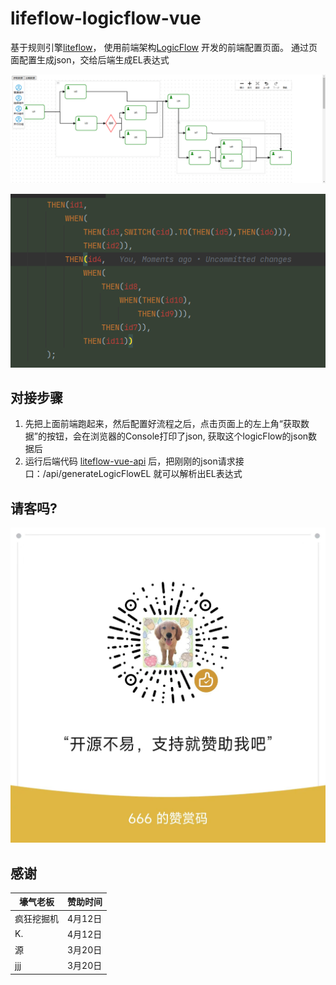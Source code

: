 # lifeflow-logicflow-vue

基于规则引擎[liteflow](https://gitee.com/dromara/liteFlow)， 使用前端架构[LogicFlow](https://gitee.com/logic-flow/LogicFlow) 开发的前端配置页面。
通过页面配置生成json，交给后端生成EL表达式

![lfimg](doc/lf.png)

![elimg](doc/el.png)

## 对接步骤 
1. 先把上面前端跑起来，然后配置好流程之后，点击页面上的左上角“获取数据”的按钮，会在浏览器的Console打印了json, 获取这个logicFlow的json数据后
2. 运行后端代码 [liteflow-vue-api](https://gitee.com/dravin/liteflow-vue-api) 后，把刚刚的json请求接口：/api/generateLogicFlowEL 就可以解析出EL表达式




## 请客吗?

![skimg](doc/sk.jpg)

## 感谢

| 壕气老板 | 赞助时间 |  
| --- |  --- |
| 疯狂挖掘机 |  4月12日|
| K. |  4月12日|
| 源 |  3月20日|
| jjj |  3月20日|

	

